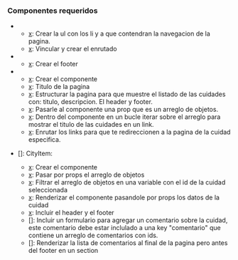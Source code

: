### Componentes requeridos

-   [x]: Header:

    -   [x]: Crear la ul con los li y a que contendran la navegacion de la pagina.
    -   [x]: Vincular y crear el enrutado

-   [x]: Footer:

    -   [x]: Crear el footer

-   [x]: CityList

    -   [x]: Crear el componente
    -   [x]: Titulo de la pagina
    -   [x]: Estructurar la pagina para que muestre el listado de las cuidades con: titulo, descripcion. El header y footer.
    -   [x]: Pasarle al componente una prop que es un arreglo de objetos.
    -   [x]: Dentro del componente en un bucle iterar sobre el arreglo para mostrar el titulo de las cuidades en un link.
    -   [x]: Enrutar los links para que te redireccionen a la pagina de la cuidad especifica.

-   []: CityItem:

    -   [x]: Crear el componente
    -   [x]: Pasar por props el arreglo de objetos
    -   [x]: Filtrar el arreglo de objetos en una variable con el id de la cuidad seleccionada
    -   [x]: Renderizar el componente pasandole por props los datos de la cuidad
    -   [x]: Incluir el header y el footer
    -   []: Incluir un formulario para agregar un comentario sobre la cuidad, este comentario debe estar inclulado a una key "comentario" que contiene un arreglo de comentarios con ids.
    -   []: Renderizar la lista de comentarios al final de la pagina pero antes del footer en un section
